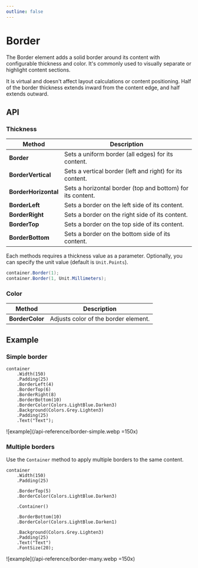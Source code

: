 ```yaml
---
outline: false
---
```



# Border

The Border element adds a solid border around its content with configurable thickness and color. 
It's commonly used to visually separate or highlight content sections.

It is virtual and doesn't affect layout calculations or content positioning. 
Half of the border thickness extends inward from the content edge, and half extends outward.

## API

### Thickness

| Method               | Description                                                |
|----------------------|------------------------------------------------------------|
| **Border**           | Sets a uniform border (all edges) for its content.         |
| **BorderVertical**   | Sets a vertical border (left and right) for its content.   |
| **BorderHorizontal** | Sets a horizontal border (top and bottom) for its content. |
| **BorderLeft**       | Sets a border on the left side of its content.             |
| **BorderRight**      | Sets a border on the right side of its content.            |
| **BorderTop**        | Sets a border on the top side of its content.              |
| **BorderBottom**     | Sets a border on the bottom side of its content.           |

Each methods requires a thickness value as a parameter. Optionally, you can specify the unit value (default is `Unit.Points`).

```c#
container.Border(1);
container.Border(1, Unit.Millimeters);
```

<!--@include: tip-unit.md--> 


### Color

| Method          | Description                          |
|-----------------|--------------------------------------|
| **BorderColor** | Adjusts color of the border element. |

<!--@include: tip-color.md-->


## Example

### Simple border

```c#{4-8}
container
    .Width(150)
    .Padding(25)  
    .BorderLeft(4)
    .BorderTop(6)
    .BorderRight(8) 
    .BorderBottom(10)
    .BorderColor(Colors.LightBlue.Darken3)
    .Background(Colors.Grey.Lighten3)
    .Padding(25) 
    .Text("Text");
```

![example](/api-reference/border-simple.webp =150x)


### Multiple borders

Use the `Container` method to apply multiple borders to the same content.

```c#{5-6,8,10-11}
container
    .Width(150)
    .Padding(25)

    .BorderTop(5)
    .BorderColor(Colors.LightBlue.Darken3)

    .Container()

    .BorderBottom(10)
    .BorderColor(Colors.LightBlue.Darken1)
    
    .Background(Colors.Grey.Lighten3)
    .Padding(25)
    .Text("Text")
    .FontSize(20);
```

![example](/api-reference/border-many.webp =150x)
